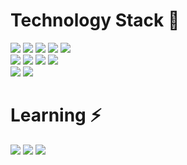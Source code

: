 # Technology Stack 🌱 
![](https://img.shields.io/badge/-C%20Sharp-%23239120?style=flat-square&logo=C-sharp&logoColor=white) ![](https://img.shields.io/badge/.NET-512BD4?style=flat-square&logo=.NET&logoColor=white) ![](https://img.shields.io/badge/-Java-%23007396?style=flat-square&logo=java&logoColor=white) ![](https://img.shields.io/badge/-JavaScript-%23F7DF1E?style=flat-square&logo=JavaScript&logoColor=black) ![](https://img.shields.io/badge/-Python-%233776AB?style=flat-square&logo=Python&logoColor=white) <br>
![](https://img.shields.io/badge/-Oracle-%23F80000?style=flat-square&logo=Oracle&logoColor=white) ![](https://img.shields.io/badge/-MySQL-%234479A1?style=flat-square&logo=MySql&logoColor=white) ![](https://img.shields.io/badge/-Microsoft%20SQL%20Server-%23CC2927?style=flat-square&logo=Microsoft-SQL-Server&logoColor=white) ![](https://img.shields.io/badge/-MariaDB-%23003545?style=flat-square&logo=MariaDB&logoColor=white) <br>
![](https://img.shields.io/badge/-Amazon%20AWS-%23232F3E?style=flat-square&logo=Amazon-AWS&logoColor=white) ![](https://img.shields.io/badge/-Git-%23F05032?style=flat-square&logo=Git&logoColor=white)
# Learning ⚡
![](https://img.shields.io/badge/-Go-%2300ADD8?style=flat-square&logo=Go&logoColor=white) ![](https://img.shields.io/badge/-Scikit--learn-%23F7931E?style=flat-square&logo=scikit-learn&logoColor=black) ![](https://img.shields.io/badge/-Elasticsearch-%23005571?style=flat-square&logo=Elasticsearch&logoColor=white)
